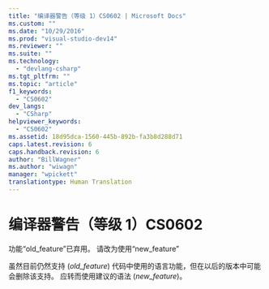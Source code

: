 ```yaml
---
title: "编译器警告（等级 1）CS0602 | Microsoft Docs"
ms.custom: ""
ms.date: "10/29/2016"
ms.prod: "visual-studio-dev14"
ms.reviewer: ""
ms.suite: ""
ms.technology: 
  - "devlang-csharp"
ms.tgt_pltfrm: ""
ms.topic: "article"
f1_keywords: 
  - "CS0602"
dev_langs: 
  - "CSharp"
helpviewer_keywords: 
  - "CS0602"
ms.assetid: 18d95dca-1560-445b-892b-fa3b8d288d71
caps.latest.revision: 6
caps.handback.revision: 6
author: "BillWagner"
ms.author: "wiwagn"
manager: "wpickett"
translationtype: Human Translation
---
```

# 编译器警告（等级 1）CS0602
功能“old\_feature”已弃用。 请改为使用“new\_feature”  
  
 虽然目前仍然支持 \(*old\_feature*\) 代码中使用的语言功能，但在以后的版本中可能会删除该支持。 应转而使用建议的语法 \(*new\_feature*\)。